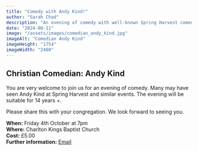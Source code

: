 ```yaml
---
title: "Comedy with Andy Kind!"
author: "Sarah Chad"
description: "An evening of comedy with well-known Spring Harvest comedian Andy Kind"
date: "2024-08-11"
image: "/assets/images/comedian_andy_kind.jpg"
imageAlt: "Comedian Andy Kind"
imageHeight: "1754"
imageWidth: "2480"
---
```


## Christian Comedian: Andy Kind

You are very welcome to join us for an evening of comedy. Many may have seen Andy Kind at Spring Harvest and similar events. The evening will be suitable for 14 years +.

Please share this with your congregation. We look forward to seeing you.

**When:** Friday 4th October at 7pm  
**Where:** Charlton Kings Baptist Church  
**Cost:** £5.00  
**Further information:** [Email](mailto:ckbctreasurer@ckbc.org.uk)